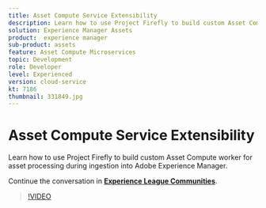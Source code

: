 ```yaml
---
title: Asset Compute Service Extensibility
description: Learn how to use Project Firefly to build custom Asset Compute worker for asset processing during ingestion into Adobe Experience Manager. This session was delivered as part of Adobe Developers Live Content event.
solution: Experience Manager Assets
product:  experience manager
sub-product: assets
feature: Asset Compute Microservices
topic: Development
role: Developer
level: Experienced
version: cloud-service
kt: 7186
thumbnail: 331849.jpg
---
```


# Asset Compute Service Extensibility

Learn how to use Project Firefly to build custom Asset Compute worker for asset processing during ingestion into Adobe Experience Manager.

Continue the conversation in **[Experience League Communities](http://adobe.ly/36Yd3v6)**.

>[!VIDEO](https://video.tv.adobe.com/v/331849/?quality=12&learn=on&hidetitle=true)


